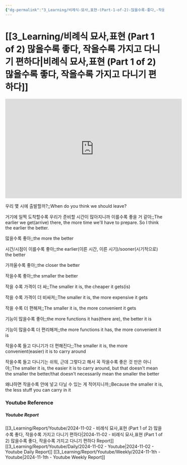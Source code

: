 ```yaml
---
{"dg-permalink":"3_Learning/비례식-묘사,표현-(Part-1-of-2)-많을수록-좋다,-작을수록-가지고-다니기-편하다","dg-note-icon":"english","created-date":"2024-11-02 10:19:02 am","date":"2024-11-02","type":"youtube","tags":["youtube","english","flashcards"],"aliases":null,"youtuber":"빨모쌤","channelName":"라이브 아카데미","link":"https://www.youtube.com/watch?v=pmfS4JlUjjI","img":"https://img.youtube.com/vi/pmfS4JlUjjI/0.jpg","dg-publish":true,"permalink":"/3_Learning/비례식-묘사,표현-(Part-1-of-2)-많을수록-좋다,-작을수록-가지고-다니기-편하다/","dgPassFrontmatter":true,"noteIcon":"english"}
---
```


# [[3_Learning/비례식 묘사,표현 (Part 1 of 2) 많을수록 좋다, 작을수록 가지고 다니기 편하다\|비례식 묘사,표현 (Part 1 of 2) 많을수록 좋다, 작을수록 가지고 다니기 편하다]]


<div class="container-root"><span></span></div><div><div class="container-root"><iframe width="560" height="315" src="https://www.youtube.com/embed/pmfS4JlUjjI" title="YouTube video player" frameborder="0" allow="accelerometer; autoplay; clipboard-write; encrypted-media; gyroscope; picture-in-picture; web-share" allowfullscreen=""></iframe></div></div>

우리 몇 시에 출발할까?;;When do you think we should leave?
<!--SR:!2025-04-14,86,270-->
거기에 일찍 도착할수록 우리가 준비할 시간이 많아지니까 이를수록 좋을 거 같아;;The earlier we get(arrive) there, the more time we'll have to prepare. So I think the earlier the better.
<!--SR:!2025-01-22,42,290-->

많을수록 좋아;;the more the better
<!--SR:!2025-02-06,54,310-->
시간/시점이 이를수록 좋아;;the earlier(이른 시간, 이른 시기)/sooner(시기적으로) the better
<!--SR:!2025-02-07,59,310-->
가까울수록 좋아;;the closer the better
<!--SR:!2025-01-25,46,290-->
작을수록 좋아;;the smaller the better
<!--SR:!2025-01-23,40,290-->
작을 수록 가격이 더 싸;;The smaller it is, the cheaper it gets(is)
<!--SR:!2025-02-03,55,310-->
작을 수록 가격이 더 비싸져;;The smaller it is, the more expensive it gets
<!--SR:!2025-02-04,56,310-->
작을 수록 더 편해져;;The smaller it is, the more convenient it gets
<!--SR:!2025-06-30,161,310-->
기능이 많을수록 좋아;;the more functions it has(there are), the better it is
<!--SR:!2025-01-29,45,290-->
기능이 많을수록 더 편리해져;;the more functions it has, the more convenient it is
<!--SR:!2025-01-19,39,290-->
작을수록 들고 다니기가 더 편해진다;;The smaller it is, the more convenient(easier) it is to carry around
<!--SR:!2025-02-08,60,310-->
작을수록 들고 다니기는 쉬워, 근데 그렇다고 해서 꼭 작을수록 좋은 것 만은 아니야;;The smaller it is, the easier it is to carry around, but that doesn't mean the smaller the better/that doesn't necessarily mean the smaller the better
<!--SR:!2025-02-26,51,299-->
왜냐하면 작을수록 안에 넣고 다닐 수 있는 게 적어지니까;;Because the smaller it is, the less stuff you can carry in it
<!--SR:!2025-01-23,21,270-->







### Youtube Reference
##### Youtube Report
[[3_Learning/Report/Youtube/2024-11-02 - 비례식 묘사,표현 (Part 1 of 2) 많을수록 좋다, 작을수록 가지고 다니기 편하다\|2024-11-02 - 비례식 묘사,표현 (Part 1 of 2) 많을수록 좋다, 작을수록 가지고 다니기 편하다 Report]]
[[3_Learning/Report/Youtube/Daily/2024-11-02 - Youtube\|2024-11-02 - Youtube Daily Report]]
[[3_Learning/Report/Youtube/Weekly/2024-11-1th - Youtube\|2024-11-1th - Youtube Weekly Report]]

